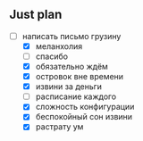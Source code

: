 ## Just plan
- [ ] написать письмо грузину
	- [x] меланхолия
	- [ ] спасибо
	- [x] обязательно ждём
	- [x] островок вне времени
	- [x] извини за деньги
	- [ ] расписание каждого
	- [x] сложность конфигурации
	- [x] беспокойный сон извини
	- [x] растрату ум
